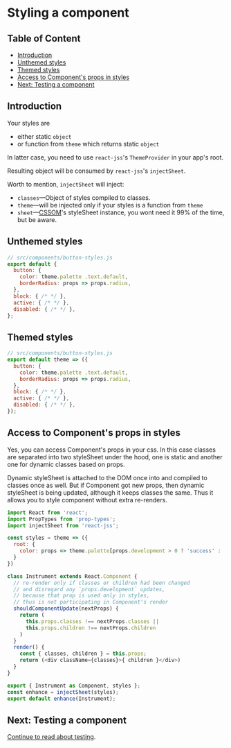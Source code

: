 # Styling a component

## Table of Content

* [Introduction](#introduction)
* [Unthemed styles](#unthemed-styles)
* [Themed styles](#themed-styles)
* [Access to Component's props in styles](#access-to-components-props-in-styles)
* [Next: Testing a component](#next-testing-a-component)

## Introduction

Your styles are
* either static `object`
* or function from `theme` which returns static `object`

In latter case, you need to use `react-jss`'s `ThemeProvider` in your app's root.

Resulting object will be consumed by `react-jss`'s `injectSheet`.

Worth to mention, `injectSheet` will inject:
* `classes`—Object of styles compiled to classes.
* `theme`—will be injected only if your styles is a function from `theme`
* `sheet`—[CSSOM][]'s styleSheet instance, you wont need it 99% of the time, but be aware.

[CSSOM]: https://developer.mozilla.org/en-US/docs/Web/API/CSS_Object_Model

## Unthemed styles

```js
// src/components/button-styles.js
export default {
  button: {
    color: theme.palette .text.default,
    borderRadius: props => props.radius,
  },
  block: { /* */ },
  active: { /* */ },
  disabled: { /* */ },
};
```

## Themed styles

```js
// src/components/button-styles.js
export default theme => ({
  button: {
    color: theme.palette .text.default,
    borderRadius: props => props.radius,
  },
  block: { /* */ },
  active: { /* */ },
  disabled: { /* */ },
});
```

## Access to Component's props in styles

Yes, you can access Component's props in your css. In this case classes are separated into two styleSheet under the hood, one is static and another one for dynamic classes based on props.

Dynamic styleSheet is attached to the DOM once into and compiled to classes once as well.
But if Component got new props, then dynamic styleSheet is being updated, although it keeps classes the same. Thus it allows you to style component without extra re-renders.

```js
import React from 'react';
import PropTypes from 'prop-types';
import injectSheet from 'react-jss';

const styles = theme => ({
  root: {
    color: props => theme.palette[props.development > 0 ? 'success' : 'danger'],
  }
})

class Instrument extends React.Component {
  // re-render only if classes or children had been changed
  // and disregard any `props.development` updates,
  // because that prop is used only in styles,
  // thus is not participating in Component's render
  shouldComponentUpdate(nextProps) {
    return (
      this.props.classes !== nextProps.classes ||
      this.props.children !== nextProps.children
    )
  }
  render() {
    const { classes, children } = this.props;
    return (<div className={classes}>{ children }</div>)
  }
}

export { Instrument as Component, styles };
const enhance = injectSheet(styles);
export default enhance(Instrument);
```

## Next: Testing a component

[Continue to read about testing](./testing-component.md).
